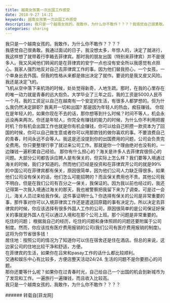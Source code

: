 ```yaml
---
title: 越南女孩第一次出国工作感受
date: 2018-9-27 14:21
keywords: 越南女孩第一次出国工作感受
description: 我只是一个越南女孩的。我敢作，为什么你不敢作？？？？我感觉自己很勇敢。我通过面试的日子，我没想太多，年惊人的，决定了就进行，我这样想了就带着行李箱去菲律宾。那时我的朋友出国（特别来菲律宾）并不是很多人。我又风闻他们转闻的是在菲律宾的安宁一点也没有安全所以我感觉有点担心。我家人强烈地反对自己去菲律宾工作的事。因为他们替我担心，一个女孩，一个单身出去外国。但我的性格从来都是做出决定了就作。要说的是我又皮又风险。我还是决定飞的。飞机从空中落下来机场的时候，处处觉得新奇，人地生疏。那时，在我的心里存在的唯一动力就是青春的远大抱负。大学毕业了三年之后，我的工资是5000人民币一个月。我的工资足以自己在越南有一个安定的生活，有很多人都梦想的。但为什么我仍然决定辞职? 我离开一切和出国? 那是因为年轻人的热血，痴狂赚钱。 你现在是年轻人的，如果你现在不去的话，那你想等到什么时候？时间不等人，机会永远没再来两次。你还是年轻人，你完全有赚钱的能力的时候，为什么你不利用把握时机？你有机会出国工作也就是你有机会赚钱，你可以给自己积攒一款资本为了回国的时候，你可以自己做生意或者你可以用那款钱的做你喜欢的事。不要浪费自己的青春，时间永远不会等人。我这是还没提到你的出国费用的问题，公司会负责完全费用。你只要整理行李了就过来公司工作。那就是你一个理由绝对也没有的，一边赚钱一遍积累自己经验。 那你有什么担心的？海关是许多人去菲律宾很但心的问题。大部分公司都告诉应聘人是有保关的，但实际上怎么样？我们要等入境通过海关的时候，我们才知道的。然而他们已经是投资和在菲律宾开公司的就是99%的中国公司在菲律宾都有保关，原因很简单，因为他们公司人力缺乏得很多。如果他们公司没有保关的话，他们怎么可能招聘的？而且保关费用也不贵。其他公司我不明白，但是在我们公司有百分之一保关，我保证的。因为我以前也经过的，我还记得第一次我入境通过海关的那天，我也被警察把我留下来为了调查。可是过一会儿，海关人员过来给我作保。这件事证明什么？你选择有保关的公司是非常重要的事，那件事对你可以入境菲律宾工作还是遣送回原籍的事有决定力。所以决定去菲律宾的时候，你应该选择有很多外国人工作的公司，原因很简单的是公司保证好保关的事就是外国人在可以通过入境和在那个公司上班。那个问题是非常重要的。吃住的问题； 根据我自己的经历，吃住的问题和身体照顾的问题还要附属于公司制度。然而，你应该找有医疗费用报销的公司(我们公司有医疗费用报销的制度)。这将为你节省很多钱！居住地：按照公司的情况为了知道你可以住在宿舍还是住在酒店。但总的来说，这边家公司的住地比较干净和舒适，方便。在菲律宾的生活，如果你在吕宋和pasay工作的话什么都比较顺利。交通和娱乐中心有比较多，方便店整天活动24/24. 生活的问题不是你要担心的问题。那你还要等什么呢？如果你在过青春时光，自己给自己一个出国的机会到新城市为了发现和工作。一遍旅行一遍赚钱，而且收入比较高。我只是一个越南女孩的。我敢作，为什么你不敢作？？？？
categories: sharing
---
```

<td class="t_f" id="postmessage_1889423">

我只是一个越南女孩的。我敢作，为什么你不敢作？？？？<br/>
我感觉自己很勇敢。我通过面试的日子，我没想太多，年惊人的，决定了就进行，我这样想了就带着行李箱去菲律宾。那时我的朋友出国（特别来菲律宾）并不是很多人。我又风闻他们转闻的是在菲律宾的安宁一点也没有安全所以我感觉有点担心。我家人强烈地反对自己去菲律宾工作的事。因为他们替我担心，一个女孩，一个单身出去外国。但我的性格从来都是做出决定了就作。要说的是我又皮又风险。我还是决定飞的。<br/>
飞机从空中落下来机场的时候，处处觉得新奇，人地生疏。那时，在我的心里存在的唯一动力就是青春的远大抱负。大学毕业了三年之后，我的工资是5000人民币一个月。我的工资足以自己在越南有一个安定的生活，有很多人都梦想的。但为什么我仍然决定辞职? 我离开一切和出国? 那是因为年轻人的热血，痴狂赚钱。 你现在是年轻人的，如果你现在不去的话，那你想等到什么时候？时间不等人，机会永远没再来两次。你还是年轻人，你完全有赚钱的能力的时候，为什么你不利用把握时机？你有机会出国工作也就是你有机会赚钱，你可以给自己积攒一款资本为了回国的时候，你可以自己做生意或者你可以用那款钱的做你喜欢的事。不要浪费自己的青春，时间永远不会等人。我这是还没提到你的出国费用的问题，公司会负责完全费用。你只要整理行李了就过来公司工作。那就是你一个理由绝对也没有的，一边赚钱一遍积累自己经验。 那你有什么担心的？海关是许多人去菲律宾很但心的问题。大部分公司都告诉应聘人是有保关的，但实际上怎么样？我们要等入境通过海关的时候，我们才知道的。然而他们已经是投资和在菲律宾开公司的就是99%的中国公司在菲律宾都有保关，原因很简单，因为他们公司人力缺乏得很多。如果他们公司没有保关的话，他们怎么可能招聘的？而且保关费用也不贵。其他公司我不明白，但是在我们公司有百分之一保关，我保证的。因为我以前也经过的，我还记得第一次我入境通过海关的那天，我也被警察把我留下来为了调查。可是过一会儿，海关人员过来给我作保。这件事证明什么？你选择有保关的公司是非常重要的事，那件事对你可以入境菲律宾工作还是遣送回原籍的事有决定力。所以决定去菲律宾的时候，你应该选择有很多外国人工作的公司，原因很简单的是公司保证好保关的事就是外国人在可以通过入境和在那个公司上班。那个问题是非常重要的。<br/>
吃住的问题； 根据我自己的经历，吃住的问题和身体照顾的问题还要附属于公司制度。然而，你应该找有医疗费用报销的公司(我们公司有医疗费用报销的制度)。这将为你节省很多钱！<br/>
居住地：按照公司的情况为了知道你可以住在宿舍还是住在酒店。但总的来说，这边家公司的住地比较干净和舒适，方便。<br/>
在菲律宾的生活，如果你在吕宋和pasay工作的话什么都比较顺利。<br/>
交通和娱乐中心有比较多，方便店整天活动24/24. 生活的问题不是你要担心的问题。<br/>
那你还要等什么呢？如果你在过青春时光，自己给自己一个出国的机会到新城市为了发现和工作。一遍旅行一遍赚钱，而且收入比较高。<br/>
我只是一个越南女孩的。我敢作，为什么你不敢作？？？？<br/>
</td>
###### 转载自[菲龙网]